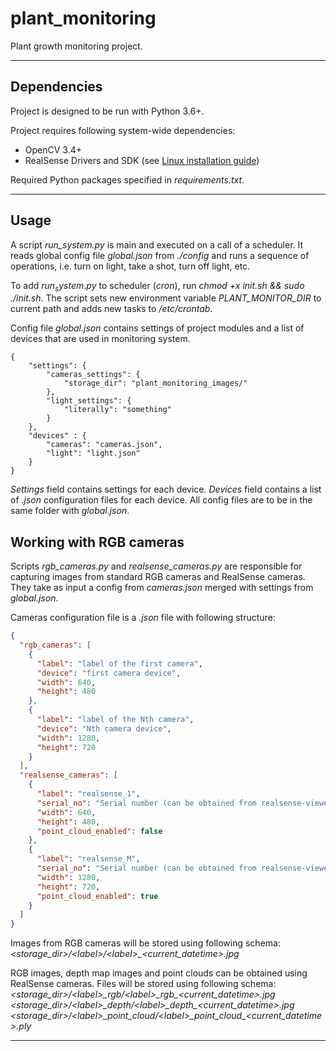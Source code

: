 # plant_monitoring
Plant growth monitoring project.

- - -
## Dependencies
Project is designed to be run with Python 3.6+.

Project requires following system-wide dependencies:
* OpenCV 3.4+
* RealSense Drivers and SDK (see [Linux installation guide](https://github.com/IntelRealSense/librealsense/blob/master/doc/distribution_linux.md))

Required Python packages specified in *requirements.txt*.
- - -

## Usage
A script *run_system.py* is main and executed on a call of a scheduler. It reads global config file *global.json* from *./config* and runs a sequence of operations, i.e. turn on light, take a shot, turn off light, etc.

To add $run_system.py$ to scheduler (*cron*), run *chmod +x init.sh && sudo ./init.sh*. The script sets new environment variable *PLANT_MONITOR_DIR* to current path and adds new tasks to */etc/crontab*.

Config file *global.json* contains settings of project modules and a list of devices that are used in monitoring system. 

```
{
	"settings": {
		"cameras_settings": {
			"storage_dir": "plant_monitoring_images/"
		},
		"light_settings": {
			"literally": "something"
		}
	}, 
	"devices" : {
		"cameras": "cameras.json",
		"light": "light.json"
	}
}
```
*Settings* field contains settings for each device. *Devices* field contains a list of *.json* configuration files for each device. All config files are to be in the same folder with *global.json*.

## Working with RGB cameras
Scripts *rgb_cameras.py* and *realsense_cameras.py* are responsible for capturing images from standard RGB cameras and RealSense cameras. They take as input a config from *cameras.json* merged with settings from *global.json*.

Cameras configuration file is a *.json* file with following  structure:
```json
{
  "rgb_cameras": [
    {
      "label": "label of the first camera",
      "device": "first camera device",
      "width": 640,
      "height": 480
    },
    {
      "label": "label of the Nth camera",
      "device": "Nth camera device",
      "width": 1280,
      "height": 720
    }
  ],
  "realsense_cameras": [
    {
      "label": "realsense_1",
      "serial_no": "Serial number (can be obtained from realsense-viewer",
      "width": 640,
      "height": 480,
      "point_cloud_enabled": false
    },
    {
      "label": "realsense_M",
      "serial_no": "Serial number (can be obtained from realsense-viewer",
      "width": 1280,
      "height": 720,
      "point_cloud_enabled": true
    }
  ]
}
```
Images from RGB cameras will be stored using following schema: 
*<storage_dir>/\<label>/\<label>_<current_datetime>.jpg*

RGB images, depth map images and point clouds can be obtained using RealSense cameras. Files will be stored using following schema:
*<storage_dir>/\<label>_rgb/\<label>_rgb\_<current_datetime>.jpg*
*<storage_dir>/\<label>_depth/\<label>_depth\_<current_datetime>.jpg*
*<storage_dir>/\<label>_point_cloud/\<label>_point\_cloud\_<current_datetime>.ply*
- - -
